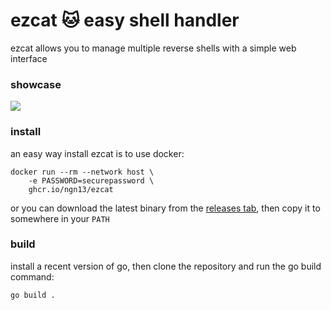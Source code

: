 # ezcat 🐱 easy shell handler
ezcat allows you to manage multiple reverse shells 
with a simple web interface

### showcase
![](/assets/showcase.gif)

### install 
an easy way install ezcat is to use docker:
```
docker run --rm --network host \
    -e PASSWORD=securepassword \
    ghcr.io/ngn13/ezcat
```
or you can download the latest binary from the [releases tab](https://github.com/ngn13/ezcat/releases),
then copy it to somewhere in your `PATH`

### build
install a recent version of go, then clone the repository and run the go build command:
```bash
go build .
```
